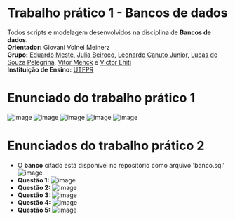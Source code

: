 # Trabalho prático 1 - Bancos de dados
Todos scripts e modelagem desenvolvidos na disciplina de **Bancos de dados**.<br />
**Orientador:**  Giovani Volnei Meinerz<br/>
**Grupo:** [Eduardo Meste](https://github.com/eemestre), [Julia Beiroco](https://github.com/), [Leonardo Canuto Junior](https://github.com/leonardocjr), [Lucas de Souza Pelegrina](https://github.com/LsPelegrina), [Vitor Menck](https://github.com/Vgmenck) e [Victor Ehiti](https://github.com/victortamay)<br />
**Instituição de Ensino:** [UTFPR](https://portal.utfpr.edu.br/home)

# Enunciado do trabalho prático 1
![image](https://github.com/leonardocjr/database-p1/assets/41709940/332c9071-d347-4915-bf34-7f0fd23f6def)
![image](https://github.com/leonardocjr/database-p1/assets/41709940/1a413ac9-1906-4fbd-87e0-cde9559fd952)
![image](https://github.com/leonardocjr/database-p1/assets/41709940/0481aba2-31a6-41d9-87ec-4418b91be2eb)
![image](https://github.com/leonardocjr/database-p1/assets/41709940/92fdfa99-8266-42f5-98fc-d8bc0464f736)
![image](https://github.com/leonardocjr/database-p1/assets/41709940/a69f1477-df52-406f-b027-d028525432c4)
<br />
# Enunciados do trabalho prático 2
* O <b>banco</b> citado está disponível no repositório como arquivo 'banco.sql'
![image](https://github.com/leonardocjr/database-p1/assets/41709940/2ff40de2-2d25-4370-a41b-e11855610582)<br />
* <b>Questão 1:</b>
![image](https://github.com/leonardocjr/database-p1/assets/41709940/4285f0ab-b3fe-4983-a266-65e7a43a28c2)<br />
* <b>Questão 2:</b>
![image](https://github.com/leonardocjr/database-p1/assets/41709940/f656ce58-c158-4839-bb22-cf717b675d22)<br />
* <b>Questão 3:</b>
![image](https://github.com/leonardocjr/database-p1/assets/41709940/dad6b297-b283-4647-a518-e477fae588b1)<br />
* <b>Questão 4:</b>
![image](https://github.com/leonardocjr/database-p1/assets/41709940/c82ebfac-60d5-4061-a146-a353db1525a2)<br />
* <b>Questão 5:</b>
![image](https://github.com/leonardocjr/database-p1/assets/41709940/1f983f67-cb0c-4c75-836e-a4d33ac173e1)



